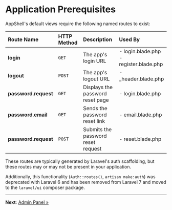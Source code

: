 # Application Prerequisites

AppShell's default views require the following named routes to exist:

| Route Name           | HTTP Method | Description                        | Used By                                   |
|:---------------------|:------------|:-----------------------------------|:------------------------------------------|
| **login**            | `GET`       | The app's login URL                | - login.blade.php<br>- register.blade.php |
| **logout**           | `POST`      | The app's logout URL               | - _header.blade.php                       |
| **password.request** | `GET`       | Displays the password reset page   | - login.blade.php                         |
| **password.email**   | `GET`       | Sends the password reset link      | - email.blade.php                         |
| **password.request** | `POST`      | Submits the password reset request | - reset.blade.php                         |

These routes are typically generated by Laravel's auth scaffolding, but these routes may or may not
be present in your application.

Additionally, this functionality (`Auth::routes()`, `artisan make:auth`) was deprecated with Laravel
6 and has been removed from Laravel 7 and moved to the `laravel/ui` composer package.

---

**Next**: [Admin Panel &raquo;](admin-panel.md)
